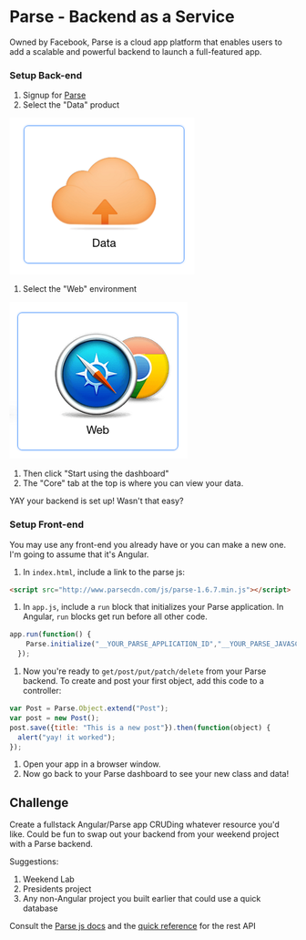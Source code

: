# Parse - Backend as a Service

Owned by Facebook, Parse is a cloud app platform that enables users to add a scalable and powerful backend to launch a full-featured app.

### Setup Back-end
1. Signup for [Parse](parse.com)
1. Select the "Data" product

  ![data](data.png)

1. Select the "Web" environment

  ![web](web.png)

1. Then click "Start using the dashboard"
1. The "Core" tab at the top is where you can view your data.

YAY your backend is set up! Wasn't that easy?

### Setup Front-end
You may use any front-end you already have or you can make a new one. I'm going to assume that it's Angular.

1. In `index.html`, include a link to the parse js:
  ```html
  <script src="http://www.parsecdn.com/js/parse-1.6.7.min.js"></script>
  ```

1. In `app.js`, include a `run` block that initializes your Parse application. In Angular, `run` blocks get run before all other code.
  ```js
  app.run(function() {
      Parse.initialize("__YOUR_PARSE_APPLICATION_ID","__YOUR_PARSE_JAVASCRIPT_KEY");
    });
  ```

1. Now you're ready to `get/post/put/patch/delete` from your Parse backend. To create and post your first object, add this code to a controller:
  ```js
  var Post = Parse.Object.extend("Post");
  var post = new Post();
  post.save({title: "This is a new post"}).then(function(object) {
    alert("yay! it worked");
  });
  ```

1. Open your app in a browser window.
1. Now go back to your Parse dashboard to see your new class and data!

## Challenge
Create a fullstack Angular/Parse app CRUDing whatever resource you'd like. Could be fun to swap out your backend from your weekend project with a Parse backend.

Suggestions:
1. Weekend Lab
1. Presidents project
1. Any non-Angular project you built earlier that could use a quick database

Consult the [Parse js docs](https://www.parse.com/docs/js/guide) and the [quick reference](https://www.parse.com/docs/rest/guide) for the rest API
